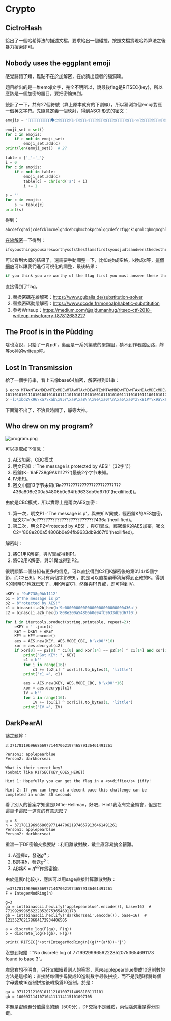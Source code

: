 # Crypto
## CictroHash
給出了一個哈希算法的描述文檔，要求給出一個碰撞。按照文檔實現哈希算法之後暴力搜索即可。

## Nobody uses the eggplant emoji
感覺歸錯了類，難點不在於加解密，在於猜出題者的腦洞嘛。

題目給出的是一堆emoji文字，完全不明所以，說最後flag是RITSEC{key}，所以應該是一個加密的題目，要把密鑰搞到。

統計了一下，共有27個符號（算上原本就有的下劃線），所以猜測每個emoji對應一個英文字符。先隨意定義一個映射，得到ASCII形式的密文：

```python
emojis = '🤞👿🤓🥇🐼💩🤓🚫💪🤞🗣🙄🤓🥇🐼💩🤓😀✅😟🤓🍞🐼✅🚫💪🥇🤓🐼👿🤓🚫💪😟🤓👿😾😀😯🤓👿🤞✅🔥🚫🤓🥇🐼💩🤓👻💩🔥🚫🤓😀🗣🔥🍞😟✅🤓🚫💪😟🔥😟🤓🚫💪✅😟😟🤓💔💩😟🔥🚫🤞🐼🗣🔥😭🤓🍞💪😀🚫🤓🤞🔥🤓🥇🐼💩🤓🗣😀👻😟🤢🤓🍞💪😀🚫🤓🤞🔥🤓🥇🐼💩✅🤓💔💩😟🔥🚫🤢🤓🍞💪😀🚫🤓🤞🔥🤓🚫💪😟🤓😀🤞✅🤓🔥🐙😟😟😎🤓👀😟😾🐼🤬🤞🚫🥇🤓🐼👿🤓😀🗣🤓💩🗣😾😀😎😟🗣🤓🔥🍞😀😾😾🐼🍞😭🤓🥇🐼💩✅🤓👿😾😀😯🤓🤞🔥🤡🤓😀👿✅🤞🤬😀🗣_🐼✅_😟💩✅🐼🐙😟😀🗣_🔥🍞😀😾😾🐼🍞_🍞🐼🍞_🚫💪😟✅😟🔥_😀_😎🤞👿👿😟✅😟🗣🤬😟🤓'

emoji_set = set()
for c in emojis:
    if c not in emoji_set:
        emoji_set.add(c)
print(len(emoji_set))  # 27

table = {'_':'_'}
i = 0
for c in emojis:
    if c not in table:
        emoji_set.add(c)
        table[c] = chr(ord('a') + i)
        i += 1

s = ''
for c in emojis:
    s += table[c]
print(s)
```
得到：
```bash
abcdefcghaijcdefcklmcnelghdcebcghmcbokpcbalqgcdefcrfqgckiqnmlcghmqmcghlmmcsfmqgaeiqtcnhkgcaqcdefcikrmucnhkgcaqcdeflcsfmqgucnhkgcaqcghmckalcqvmmwcxmoeyagdcebckicfiokwmicqnkooentcdeflcbokpcaqzckblayki_el_mflevmki_qnkooen_nen_ghmlmq_k_wabbmlmiymc
```

[在線解密](https://www.guballa.de/substitution-solver)一下得到：
```bash
ifsyousthingsyousaresworthysofsthesflamsfirdtsyousjudtsandwersthedesthreesquedtiondpswhatsidsyousnajevswhatsidsyoursquedtvswhatsidsthesairsdbeekszelocitysofsansunlakensdwallowpsyoursflamsidxsafrican_or_eurobean_dwallow_wow_thered_a_kifferences
```

可以看到大概的結果了，還需要手動調整一下，比如s換成空格，k換成d等，[這個網站](https://www.dcode.fr/monoalphabetic-substitution)可以讓我們進行可視化的調整，最後結果：
```bash
if you think you are worthy of the flag first you must answer these three questions. what is you name? what is your quest? what is the air speed velocity of an unladen swallow. your flag is: african_or_european_swallow_wow_theres_a_difference
```
直接得到了flag。

1. 替換密碼在線解密：https://www.guballa.de/substitution-solver
2. 替換密碼動態解密：https://www.dcode.fr/monoalphabetic-substitution
3. 參考Writeup：https://medium.com/@ajdumanhug/ritsec-ctf-2018-writeup-miscforcry-f87812683227

## The Proof is in the Püdding
啥也沒說，只給了一頁pdf，裏面是一系列編號的聚類圖，猜不到作者腦回路，靜等大神的writeup吧。

## Lost In Transmission
給了一個字符串，看上去像base64加密，解密得到01串：
```bash
$ echo MTAxMTAxMDEwMTExMDEwMTAwMTAxMDEwMTExMTAxMDEwMTEwMTAxMDAxMDExMDEwMTAwMTExMTAxMDEwMTExMDAxMDEwMTAxMTEwMDEwMTAxMDEwMDExMDEwMTAwMDAwMDAxMDEwMTAwMTExMTAxMDEwMDAwMDAxMDEwMTAwMDAwMDEwMTAxMDEwMDExMDEwMTAwMDAwMDAxMDEwMTAwMTExMTAxMDEwMDAwMDAxMDEwMTAwMDAwMDEwMTAxMDEwMDExMDEwMTAwMDAwMDAxMDEwMTAwMTExMTAxMDEwMTExMDAxMDEwMTAxMTEwMDEwMTAxMDEwMDExMDEwMTA= | base64 -d
10110101011101010010101011110101011010100101101010011110101011100101010111001010101001101010000000101010011110101000000101010000001010101001101010000000101010011110101000000101010000001010101001101010000000101010011110101011100101010111001010101001101010$ echo MTAxMTAxMDEwMTExMDEwMTAwMTAxMDEwMTExMTAxMDEwMTEwMTAxMDAxMDExMDEwMTAwMTExMTAxMDEwMTExMDAxMDEwMTAxMTEwMDEwMTAxMDEwMDExMDEwMTAwMDAwMDAxMDEwMTAwMTExMTAxMDEwMDAwMDAxMDEwMTAwMDAwMDEwMTAxMDEwMDExMDEwMTAwMDAwMDAxMDEwMTAwMTExMTAxMDEwMDAwMDAxMDEwMTAwMDAwMDEwMTAxMDEwMDExMDEwMTAwMDAwMDAxMDEwMTAwMTExMTAxMDEwMTExMDAxMDEwMTAxMTEwMDEwMTAxMDEwMDExMDEwMTA= | base64 -d | decode.py bin
b'-]J\xbdZ\x96\xa7\xab\x95r\xa9\xa8\n\x9e\xa0T\n\xa6\xa0*z\x81P*\x9a\x80\xa9\xea\xe5\\\xaaj'
```

下面猜不出了，不浪費時間了，靜等大神。

## Who drew on my program?
![program.png](./Crypto/05--program/crypto.png)

可以提取如下信息：
1. AES加密，CBC模式
2. 明文已知：'The message is protected by AES!'（32字节）
3. 密鑰(K='9aF738g9AkI112??')最後2个字节未知。
4. IV未知。
5. 密文中間13字节未知('9e??????????????????????????436a808e200a54806b0e94fb9633db9d67f0'(hexilified))。

由於是CBC模式，所以實際上是兩次AES加密：
1. 第一次，明文P1='The message is p'，與未知IV異或，經密鑰K的AES加密，密文C1='9e??????????????????????????436a'(hexilified)。
2. 第二次，明文P2='rotected by AES!'，與C1異或，經密鑰K的AES加密，密文C2='808e200a54806b0e94fb9633db9d67f0'(hexilified)。

解密時：
1. 將C1用K解密，與IV異或得到P1。
2. 將C2用K解密，與C1異或得到P2。

很明顯第二個分組有更多的信息，可以直接得到C2用K解密後的第0\14\15個字節，而C2已知，K只有兩個字節未知，於是可以直接窮舉猜解得到正確的K。得到K的同時C1也就已知了，用K解密C1，然後與P1異或，即可得到IV。
```python
bKEY = '9aF738g9AkI112'
p1 = b"The message is p"
p2 = b"rotected by AES!"
c1 = binascii.a2b_hex(b'9e00000000000000000000000000436a')
c2 = binascii.a2b_hex(b'808e200a54806b0e94fb9633db9d67f0')

for i in itertools.product(string.printable, repeat=2):
    eKEY = ''.join(i)
    KEY = bKEY + eKEY
    KEY = KEY.encode()
    aes = AES.new(KEY, AES.MODE_CBC, b'\x00'*16)
    xor = aes.decrypt(c2)
    if xor[0] == p2[0] ^ c1[0] and xor[14] == p2[14] ^ c1[14] and xor[15] == p2[15] ^ c1[15]:
        print("Got KEY: ", KEY)
        c1 = b''
        for i in range(16):
            c1 += (p2[i] ^ xor[i]).to_bytes(1, 'little')
        print('c1 =', c1)

        aes = AES.new(KEY, AES.MODE_CBC, b'\x00'*16)
        xor = aes.decrypt(c1)
        IV = b''
        for i in range(16):
            IV += (p1[i] ^ xor[i]).to_bytes(1, 'little')
        print('IV =', IV)
```

## DarkPearAI
謎之題幹：
```
3:371781196966866977144706219746579136461491261

Person1: applepearblue
Person2: darkhorseai

What is their secret key?
(Submit like RITSEC{KEY_GOES_HERE})

Hint 1: Hopefully you can get the flag in a <s>diffie</s> jiffy!

Hint 2: If you can type at a decent pace this challenge can be completed in under 30 seconds
```

看了別人的答案才知道是Diffie-Hellman，好吧，Hint1我沒有完全領會，但是在這裏卡這麼一道真的有意思麼？
```
g = 3
n = 371781196966866977144706219746579136461491261
Person1: applepearblue
Person2: darkhorseai
```

重溫一下DF密鑰交換要點：利用離散對數，戴金箍容易摘金箍難。
1. A選擇$a$，發送$g^a$；
2. B選擇$b$，發送$g^b$；
3. AB將$K=g^{ab}$作爲密鑰。

由於這裏n比較小，應該可以用sage直接計算離散對數：
```sage
n=371781196966866977144706219746579136461491261
F = IntegerModRing(n)

g=3
ga = int(binascii.hexlify('applepearblue'.encode()), base=16)  # 7719929996562228520753654691173
gb = int(binascii.hexlify('darkhorseai'.encode()), base=16)  # 121352762178684172934406505

a = discrete_log(F(ga), F(g))
b = discrete_log(F(gb), F(g))

print('RITSEC{'+str(IntegerModRing(n)(g)**(a*b))+'}')
```
沒想到報錯：“No discrete log of 7719929996562228520753654691173 found to base 3”。

左思右想不明白，只好又繼續看別人的答案，原來applepearblue變成10進制數的方法是這樣的：直接將每個字母變成10進制數字最後拼接，而不是我那樣將每個字母變成16進制拼接後轉換爲10進制。於是：
```sage
ga = 97112112108101112101097114098108117101
gb = 100097114107104111114115101097105
```

本題是密碼題分值最高的題（500分），DF交換不是難點，兩個腦洞纔是得分關鍵。
